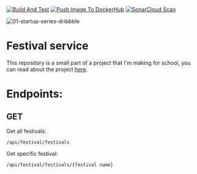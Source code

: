 [![Build And Test](https://github.com/RenoMuijsenberg/S3-Festival-Service/actions/workflows/main.yml/badge.svg)](https://github.com/RenoMuijsenberg/S3-Festival-Service/actions/workflows/main.yml)
[![Push Image To DockerHub](https://github.com/RenoMuijsenberg/S3-Festival-Service/actions/workflows/docker-image.yaml/badge.svg)](https://github.com/RenoMuijsenberg/S3-Festival-Service/actions/workflows/docker-image.yaml)
[![SonarCloud Scan](https://github.com/RenoMuijsenberg/S3-Festival-Service/actions/workflows/sonar-cloud.yaml/badge.svg)](https://github.com/RenoMuijsenberg/S3-Festival-Service/actions/workflows/sonar-cloud.yaml)

![01-startup-series-dribbble](https://user-images.githubusercontent.com/43666923/191457379-8ff28917-14c5-443e-a3c7-dd6e91b93713.gif)
# Festival service
This repository is a small part of a project that I'm making for school, you can read about the project [here](https://github.com/RenoMuijsenberg/S3-Festival-Planner-Angular/wiki).

# Endpoints:
## GET
Get all festivals:
```
/api/festival/festivals
```
Get specific festival:
```
/api/festival/festivals/{festival name}
```
